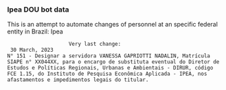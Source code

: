  ### Ipea DOU bot data
 This is an attempt to automate changes of personnel at an specific federal entity in Brazil: Ipea
 
                        Very last change: 
 	 30 March, 2023
	N° 151 - Designar a servidora VANESSA GAPRIOTTI NADALIN, Matrícula SIAPE n° XX044XX, para o encargo de substituta eventual do Diretor de Estudos e Políticas Regionais, Urbanas e Ambientais - DIRUR, código FCE 1.15, do Instituto de Pesquisa Econômica Aplicada - IPEA, nos afastamentos e impedimentos legais do titular.
